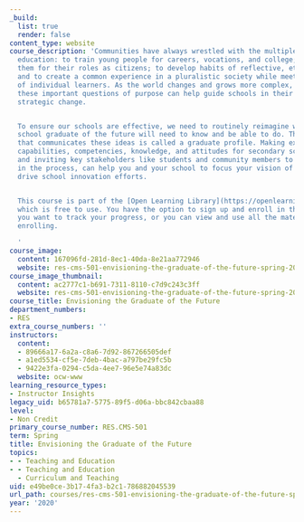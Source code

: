 ```yaml
---
_build:
  list: true
  render: false
content_type: website
course_description: 'Communities have always wrestled with the multiple purposes of
  education: to train young people for careers, vocations, and college; to prepare
  them for their roles as citizens; to develop habits of reflective, ethical adults;
  and to create a common experience in a pluralistic society while meeting the needs
  of individual learners. As the world changes and grows more complex, returning to
  these important questions of purpose can help guide schools in their growth and
  strategic change.


  To ensure our schools are effective, we need to routinely reimagine what the high
  school graduate of the future will need to know and be able to do. The artifact
  that communicates these ideas is called a graduate profile. Making explicit the
  capabilities, competencies, knowledge, and attitudes for secondary school graduates,
  and inviting key stakeholders like students and community members to be engaged
  in the process, can help you and your school to focus your vision of success and
  drive school innovation efforts.


  This course is part of the [Open Learning Library](https://openlearninglibrary.mit.edu/),
  which is free to use. You have the option to sign up and enroll in the course if
  you want to track your progress, or you can view and use all the materials without
  enrolling.

  '
course_image:
  content: 167096fd-281d-8ec1-40da-8e21aa772946
  website: res-cms-501-envisioning-the-graduate-of-the-future-spring-2020
course_image_thumbnail:
  content: ac2777c1-b691-7311-8110-c7d9c243c3ff
  website: res-cms-501-envisioning-the-graduate-of-the-future-spring-2020
course_title: Envisioning the Graduate of the Future
department_numbers:
- RES
extra_course_numbers: ''
instructors:
  content:
  - 89666a17-6a2a-c8a6-7d92-867266505def
  - a1ed5534-cf5e-7deb-4bac-a797be29fc5b
  - 9422e3fa-0294-c5da-4ee7-96e5e74a83dc
  website: ocw-www
learning_resource_types:
- Instructor Insights
legacy_uid: b65781a7-5775-89f5-d06a-bbc842cbaa88
level:
- Non Credit
primary_course_number: RES.CMS-501
term: Spring
title: Envisioning the Graduate of the Future
topics:
- - Teaching and Education
- - Teaching and Education
  - Curriculum and Teaching
uid: e49be0ce-3b17-4fa3-b2c1-786882045539
url_path: courses/res-cms-501-envisioning-the-graduate-of-the-future-spring-2020
year: '2020'
---
```

